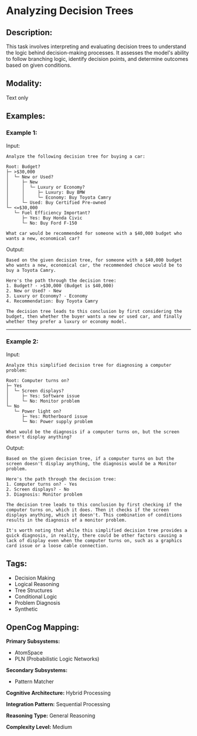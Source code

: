 # Analyzing Decision Trees

## Description:
This task involves interpreting and evaluating decision trees to understand the logic behind decision-making processes. It assesses the model's ability to follow branching logic, identify decision points, and determine outcomes based on given conditions.

## Modality:
Text only

## Examples:

### Example 1:

Input:

```
Analyze the following decision tree for buying a car:

Root: Budget?
├─ >$30,000
│  └─ New or Used?
│     ├─ New
│     │  └─ Luxury or Economy?
│     │     ├─ Luxury: Buy BMW
│     │     └─ Economy: Buy Toyota Camry
│     └─ Used: Buy Certified Pre-owned
└─ <=$30,000
   └─ Fuel Efficiency Important?
      ├─ Yes: Buy Honda Civic
      └─ No: Buy Ford F-150

What car would be recommended for someone with a $40,000 budget who wants a new, economical car?
```

Output:

```
Based on the given decision tree, for someone with a $40,000 budget who wants a new, economical car, the recommended choice would be to buy a Toyota Camry.

Here's the path through the decision tree:
1. Budget? - >$30,000 (Budget is $40,000)
2. New or Used? - New
3. Luxury or Economy? - Economy
4. Recommendation: Buy Toyota Camry

The decision tree leads to this conclusion by first considering the budget, then whether the buyer wants a new or used car, and finally whether they prefer a luxury or economy model.
```

---

### Example 2:

Input:

```
Analyze this simplified decision tree for diagnosing a computer problem:

Root: Computer turns on?
├─ Yes
│  └─ Screen displays?
│     ├─ Yes: Software issue
│     └─ No: Monitor problem
└─ No
   └─ Power light on?
      ├─ Yes: Motherboard issue
      └─ No: Power supply problem

What would be the diagnosis if a computer turns on, but the screen doesn't display anything?
```

Output:

```
Based on the given decision tree, if a computer turns on but the screen doesn't display anything, the diagnosis would be a Monitor problem.

Here's the path through the decision tree:
1. Computer turns on? - Yes
2. Screen displays? - No
3. Diagnosis: Monitor problem

The decision tree leads to this conclusion by first checking if the computer turns on, which it does. Then it checks if the screen displays anything, which it doesn't. This combination of conditions results in the diagnosis of a monitor problem.

It's worth noting that while this simplified decision tree provides a quick diagnosis, in reality, there could be other factors causing a lack of display even when the computer turns on, such as a graphics card issue or a loose cable connection.
```

## Tags:
- Decision Making
- Logical Reasoning
- Tree Structures
- Conditional Logic
- Problem Diagnosis
- Synthetic

## OpenCog Mapping:

**Primary Subsystems:**
- AtomSpace
- PLN (Probabilistic Logic Networks)

**Secondary Subsystems:**
- Pattern Matcher

**Cognitive Architecture:** Hybrid Processing

**Integration Pattern:** Sequential Processing

**Reasoning Type:** General Reasoning

**Complexity Level:** Medium
